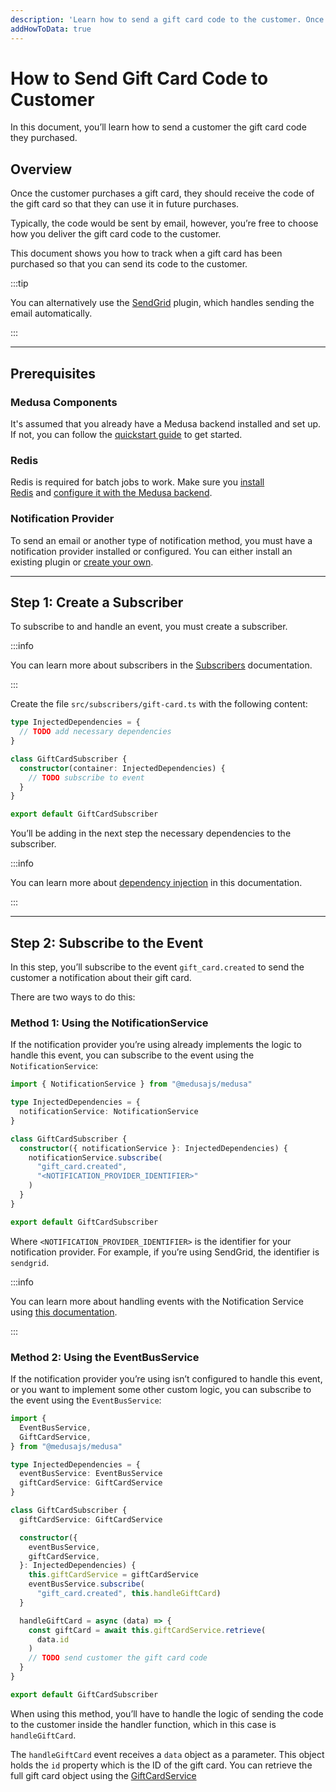 ```yaml
---
description: 'Learn how to send a gift card code to the customer. Once the customer purchases a gift card, an email can be sent with the code so that they can redeem the gift card.'
addHowToData: true
---
```


# How to Send Gift Card Code to Customer

In this document, you’ll learn how to send a customer the gift card code they purchased.

## Overview

Once the customer purchases a gift card, they should receive the code of the gift card so that they can use it in future purchases.

Typically, the code would be sent by email, however, you’re free to choose how you deliver the gift card code to the customer.

This document shows you how to track when a gift card has been purchased so that you can send its code to the customer.

:::tip

You can alternatively use the [SendGrid](../../../plugins/notifications/sendgrid.mdx) plugin, which handles sending the email automatically.

:::

---

## Prerequisites

### Medusa Components

It's assumed that you already have a Medusa backend installed and set up. If not, you can follow the [quickstart guide](../../../development/backend/install.mdx) to get started.

### Redis

Redis is required for batch jobs to work. Make sure you [install Redis](../../../development/backend/prepare-environment.mdx#redis) and [configure it with the Medusa backend](../../../development/backend/configurations.md#redis).

### Notification Provider

To send an email or another type of notification method, you must have a notification provider installed or configured. You can either install an existing plugin or [create your own](../../../development/notification/create-notification-provider.md).

---

## Step 1: Create a Subscriber

To subscribe to and handle an event, you must create a subscriber.

:::info

You can learn more about subscribers in the [Subscribers](../../../development/events/subscribers.mdx) documentation.

:::

Create the file `src/subscribers/gift-card.ts` with the following content:

```ts title=src/subscribers/gift-card.ts
type InjectedDependencies = {
  // TODO add necessary dependencies
}

class GiftCardSubscriber {
  constructor(container: InjectedDependencies) {
    // TODO subscribe to event
  }
}

export default GiftCardSubscriber
```

You’ll be adding in the next step the necessary dependencies to the subscriber.

:::info

You can learn more about [dependency injection](../../../development/fundamentals/dependency-injection.md) in this documentation.

:::

---

## Step 2: Subscribe to the Event

In this step, you’ll subscribe to the event `gift_card.created` to send the customer a notification about their gift card.

There are two ways to do this:

### Method 1: Using the NotificationService

If the notification provider you’re using already implements the logic to handle this event, you can subscribe to the event using the `NotificationService`:

```ts title=src/subscribers/gift-card.ts
import { NotificationService } from "@medusajs/medusa"

type InjectedDependencies = {
  notificationService: NotificationService
}

class GiftCardSubscriber {
  constructor({ notificationService }: InjectedDependencies) {
    notificationService.subscribe(
      "gift_card.created", 
      "<NOTIFICATION_PROVIDER_IDENTIFIER>"
    )
  }
}

export default GiftCardSubscriber
```

Where `<NOTIFICATION_PROVIDER_IDENTIFIER>` is the identifier for your notification provider. For example, if you’re using SendGrid, the identifier is `sendgrid`.

:::info

You can learn more about handling events with the Notification Service using [this documentation](../../../development/notification/create-notification-provider.md).

:::

### Method 2: Using the EventBusService

If the notification provider you’re using isn’t configured to handle this event, or you want to implement some other custom logic, you can subscribe to the event using the `EventBusService`:

```ts title=src/subscribers/gift-card.ts
import { 
  EventBusService,
  GiftCardService,
} from "@medusajs/medusa"

type InjectedDependencies = {
  eventBusService: EventBusService
  giftCardService: GiftCardService
}

class GiftCardSubscriber {
  giftCardService: GiftCardService

  constructor({ 
    eventBusService, 
    giftCardService, 
  }: InjectedDependencies) {
    this.giftCardService = giftCardService
    eventBusService.subscribe(
      "gift_card.created", this.handleGiftCard)
  }

  handleGiftCard = async (data) => {
    const giftCard = await this.giftCardService.retrieve(
      data.id
    )
    // TODO send customer the gift card code
  }
}

export default GiftCardSubscriber
```

When using this method, you’ll have to handle the logic of sending the code to the customer inside the handler function, which in this case is `handleGiftCard`.

The `handleGiftCard` event receives a `data` object as a parameter. This object holds the `id` property which is the ID of the gift card. You can retrieve the full gift card object using the [GiftCardService](../../../references/services/classes/GiftCardService.md)